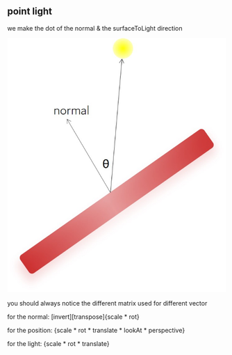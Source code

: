 ## point light

we make the dot of the normal & the surfaceToLight direction

![pl1.jpg](./pl1.jpg)

you should always notice the different matrix used for different vector

for the normal: [invert][transpose]{scale * rot}

for the position: {scale * rot * translate * lookAt * perspective}

for the light: {scale * rot * translate}


